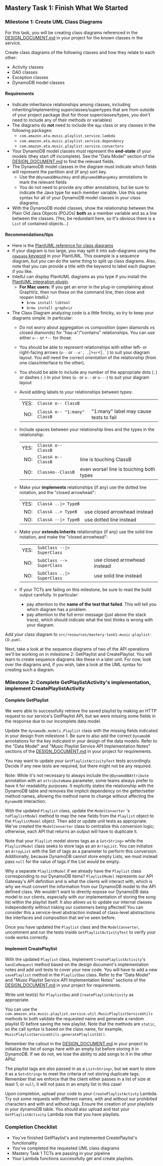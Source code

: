 ## Mastery Task 1: Finish What We Started

### Milestone 1: Create UML Class Diagrams

For this task, you will be creating class diagrams referenced in the
[DESIGN_DOCUMENT.md](../../DESIGN_DOCUMENT.md) in your project for the known classes in 
the service.

Create class diagrams of the following classes and how they
relate to each other:

* Activity classes
* DAO classes
* Exception classes
* DynamoDB model classes

#### Requirements
* Indicate inheritance relationships among classes, including
  inheriting/implementing superclasses/supertypes that are from
  outside of your project package (but for those superclasses/types,
  you don't need to include any of their methods or variables)
* The diagrams do **not** need to include the `App` class or any
  classes in the following packages:
  * `com.amazon.ata.music.playlist.service.lambda`
  * `com.amazon.ata.music.playlist.service.dependency`
  * `com.amazon.ata.music.playlist.service.converters`
* Your DynamoDB model classes must represent the **end-state**
  of your models (they start off incomplete). See the
  "Data Model" section of the
  [DESIGN_DOCUMENT.md](../../DESIGN_DOCUMENT.md) to find the
  relevant fields.
* The DynamoDB model classes in the diagram must indicate which
  fields will represent the partition and (if any) sort key.
  * Use the `@DynamoDBHashKey` and `@DynamoDBRangeKey` annotations 
    to mark the relevant fields
  * You do not need to provide any other annotations, but be sure to
    indicate the Java type for each member variable. Use
    this same syntax for all of your DynamoDB model classes in your
    class diagrams.
* With the DynamoDB model classes, show the relationship between
  the Plain Old Java Objects (POJOs) **both** as a member variable
  and as a line between the classes. (Yes, be redundant here, so it's
  obvious there is a `List` of contained objects...)

#### Recommendations/tips
* Here is the
  [PlantUML reference for class diagrams](http://wiki.plantuml.net/site/class-diagram)
* If your diagram is too large, you may split it into sub-diagrams
  using the
  [`newpage` keyword](http://wiki.plantuml.net/site/sequence-diagram#splitting_diagrams)
  in your PlantUML. This example is a sequence diagram, but you can do the
  same thing to split up class diagrams. Also, note that you can
  provide a title with the keyword to label each diagram if you like.
* IntelliJ can display PlantUML diagrams as you type if you install the
  [PlantUML integration plugin](https://plugins.jetbrains.com/plugin/7017-plantuml-integration).
  * **For Mac users:** If you get an error in the plug-in complaining about GraphViz, then run these on
    the command line, then close and reopen IntelliJ:
    * `brew install libtool`
    * `brew install graphviz`
* The Class Diagram analyzing code is a little finicky, so try to keep your diagrams
  simple. In particular:
  * Do not worry about aggregation vs composition (open diamonds vs closed diamonds)
    for "has-a"/"contains" relationships. You can use either `o--` or `*--` for those.
  * You should be able to represent relationships with either left- or right-facing
    arrows (`o--` or `--o', `..|>` or `<|..` ) to suit your diagram layout.
    You *will* need the correct *orientation* of the relationship (from one class/interface
    to the other).
  * You should be able to include any number of the appropriate dots (`.`) or
    dashes (`-`) in your lines (`o-` or `o--` or `o---`) to suit your diagram layout
  * Avoid adding labels to your relationships between types:

    |      |    |    |
    |-----:|:---|:---|
    | YES: | `ClassA o-- ClassB`          |   |
    |  NO: | `ClassA o-- "1:many" ClassB` | "1:many" label may cause tests to fail |

  * Include spaces between your relationship lines and the types in the relationship:

    |      |    |    |
    |-----:|:---|:---|
    | YES: | `ClassA o-- ClassB` |   |
    |  NO: | `ClassA o--ClassB`  | line is touching ClassB                 |
    |  NO: | `ClassAo--ClassB`   | even worse! line is touching both types |

  * Make your **implements** relationships (if any) use the dotted line notation,
    and the "closed arrowhead":

    |      |    |    |
    |-----:|:---|:---|
    | YES: | <code>ClassA ..&#124;> TypeB</code> |   |
    |  NO: | `ClassA ..> TypeB`                  | use closed arrowhead instead |
    |  NO: | <code>ClassA --&#124;> TypeB</code> | use dotted line instead      |
  * Make your **extends**/**inherits** relationships (if any) use the solid line
    notation, and make the "closed arrowhead":

    |      |    |    |
    |-----:|:---|:---|
    | YES: | <code>SubClass --&#124;> SuperClass</code> |   |
    |  NO: | `SubClass --> SuperClass`                  | use closed arrowhead instead |
    |  NO: | <code>SubClass ..&#124;> SuperClass</code> | use solid line instead      |
  * If your TCTs are failing on this milestone, be sure to read the build output
    carefully. In particular:
    * pay attention to the **name of the test that failed**. This will tell you which
      diagram has a problem.
    * pay attention to the full error message (just above the stack trace), which
      should indicate what the test thinks is wrong with your diagram.

Add your class diagram to `src/resources/mastery-task1-music-playlist-CD.puml`.

Next, take a look at the sequence diagrams of two of the API operations we'll be working 
on in milestone 2: GetPlaylist and CreatePlaylist. You will learn to create sequence diagrams
like these in a later unit. For now, look over the diagrams and, if you wish,
take a look at the UML syntax for creating such a diagram.

### Milestone 2: Complete GetPlaylistActivity's implementation, implement CreatePlaylistActivity

#### Complete GetPlaylist

We were able to successfully retrieve the saved playlist by making an HTTP request to our service's GetPlaylist API,
but we were missing some fields in the response due to our incomplete data model.

Update the `dynamodb.models.Playlist` class with the missing fields indicated in your design from milestone 1.
Be sure to also add the correct `DynamoDB` annotations for the key indicated in your design of the data models.
Refer to the "Data Model" and "Music Playlist Service API Implementation Notes"
sections of the [DESIGN_DOCUMENT.md](../../DESIGN_DOCUMENT.md) in your project for requirements.

You may want to update your `GetPlaylistActivityTest` tests accordingly. Decide if
any new tests are required, but there might not be any required.

Note: While it's not necessary to always include the `@DynamoDBAttribute` annotation with an `attributeName` parameter,
some teams always prefer to have it for readability purposes.
It explicitly states the relationship with the DynamoDB table and removes the implicit dependency on the getter/setter
method names, allowing the method name to change without affecting the `DynamoDB` interaction.

With the updated `Playlist` class, update the `ModelConverter` 's `toPlaylistModel` method to map the new fields from the
`Playlist` object to the `PlaylistModel` object. Then add or update unit tests as appropriate.
We've created the `ModelConverter` class to centralize this conversion logic; otherwise, each API that returns an output will have to duplicate it.

Note that your `Playlist` model stores tags as a `Set<String>` while the `PlaylistModel` class
seeks to store tags as an `ArrayList`. You can initialize an `ArrayList` with the Set of tags
as a parameter to perform this conversion. Additionally, because DynamoDB cannot store empty Lists, we must instead pass `null` for the value of tags if the List would be empty.

Why a separate `PlaylistModel` if we already have the `Playlist`
class corresponding to our DynamoDB items? `PlaylistModel` represents
our API Gateway's API definition and is what the clients will interact with,
which is why we must convert the information from our DynamoDB model to
the API defined class. We wouldn't want to directly expose our DynamoDB data model to our clients, especially with our implementation of storing the song list within the playlist itself. It also allows us to update our
internal classes independently without risking our customers being
affected! You can consider this a service-level abstraction instead of
class-level abstractions like interfaces and composition that we've seen
before.

Once you have updated the `Playlist` class and the `ModelConverter`, uncomment and run the tests inside `GetPlaylistActivityTest` to verify your code works correctly.

#### Implement CreatePlaylist

With the updated `Playlist` class, implement `CreatePlaylistActivity`'s `handleRequest` method based on the design document's implementation notes and add unit tests to cover your new code.
You will have to add a new `savePlaylist` method in the `PlaylistDao` class.
Refer to the "Data Model" and "Music Playlist Service API Implementation Notes"
sections of the [DESIGN_DOCUMENT.md](../../DESIGN_DOCUMENT.md) in your project for requirements.

Write unit test(s) for `PlaylistDao` and `CreatePlaylistActivity` as appropriate.

You can use the `com.amazon.ata.music.playlist.service.util.MusicPlaylistServiceUtils`
methods to both validate the requested name and generate a random playlist ID before
saving the new playlist. Note that the methods are `static`, so the call syntax is based 
on the class name, for example, `MusicPlaylistServiceUtils.generatePlaylistId()`.

Remember the callout in the [DESIGN_DOCUMENT.md](../../DESIGN_DOCUMENT.md) in your project to initialize the list of songs here with an empty list before storing it in DynamoDB.
If we do not, we lose the ability to add songs to it in the other APIs!

The playlist tags are also passed in as a `List<String>`, but we want to store it as a `Set<String>` to meet the criteria of not storing duplicate tags. Remember that we enforce that the client
either passes in a list of size at least 1, or `null`; it will not pass in an empty list in this case!

Upon completion, upload your code to your `CreatePlaylistActivty` Lambda. Try out some requests with different names, 
with and without our prohibited characters and with and without tags. Ensure the creation of your playlists in your dynamoDB table.
You should also upload and test your `GetPlaylistActivity` Lambda now that you have playlists.

### Completion Checklist

* You've finished GetPlaylist's and implemented CreatePlaylist's functionality
* You've completed the requested UML class diagrams
* Mastery Task 1 TCTs are passing in your pipeline
* Your Lambda functions successfully get and create playlists.
